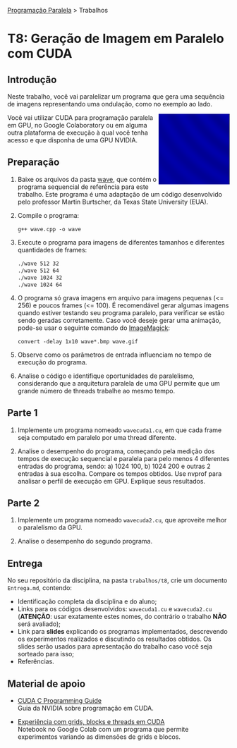 [Programação Paralela](https://github.com/AndreaInfUFSM/elc139-2019a) > Trabalhos

# T8: Geração de Imagem em Paralelo com CUDA


## Introdução


Neste trabalho, você vai paralelizar um programa que gera uma sequência de imagens representando uma ondulação, como no exemplo ao lado.

<img src="wave.gif" height="160px" align="right">

Você vai utilizar CUDA para programação paralela em GPU, no Google Colaboratory ou em alguma outra plataforma de execução à qual você tenha acesso e que disponha de uma GPU NVIDIA.


## Preparação

1. Baixe os arquivos da pasta [wave](wave), que contém o programa sequencial de referência para este trabalho. Este programa é uma adaptação de um código desenvolvido pelo professor Martin Burtscher, da Texas State University (EUA).

2. Compile o programa:
   ```
   g++ wave.cpp -o wave
   ```

3. Execute o programa para imagens de diferentes tamanhos e diferentes quantidades de frames:
   ```
   ./wave 512 32
   ./wave 512 64
   ./wave 1024 32
   ./wave 1024 64
   ```

4. O programa só grava imagens em arquivo para imagens pequenas (<= 256) e poucos frames (<= 100). É recomendável gerar algumas imagens quando estiver testando seu programa paralelo, para verificar se estão sendo geradas corretamente. Caso você deseje gerar uma animação, pode-se usar o seguinte comando do [ImageMagick](http://www.imagemagick.org):
   ```
   convert -delay 1x10 wave*.bmp wave.gif
   ```

5. Observe como os parâmetros de entrada influenciam no tempo de execução do programa.

6. Analise o código e identifique oportunidades de paralelismo, considerando que a arquitetura paralela de uma GPU permite que um grande número de threads trabalhe ao mesmo tempo.


## Parte 1

1. Implemente um programa nomeado `wavecuda1.cu`, em que cada frame seja computado em paralelo por uma thread diferente.

2. Analise o desempenho do programa, começando pela medição dos tempos de execução sequencial e paralela para pelo menos 4 diferentes entradas do programa, sendo: a) 1024 100, b) 1024 200 e outras 2 entradas à sua escolha. Compare os tempos obtidos. Use nvprof para analisar o perfil de execução em GPU. Explique seus resultados.


## Parte 2

1. Implemente um programa nomeado `wavecuda2.cu`, que aproveite melhor o paralelismo da GPU.

2. Analise o desempenho do segundo programa. 


## Entrega

No seu repositório da disciplina, na pasta `trabalhos/t8`, crie um documento `Entrega.md`, contendo:
 - Identificação completa da disciplina e do aluno;
 - Links para os códigos desenvolvidos: `wavecuda1.cu` e `wavecuda2.cu` (**ATENÇÃO**: usar exatamente estes nomes, do contrário o trabalho **NÃO** será avaliado);
 - Link para **slides** explicando os programas implementados, descrevendo os experimentos realizados e discutindo os resultados obtidos. Os slides serão usados para apresentação do trabalho caso você seja sorteado para isso;
 - Referências.




## Material de apoio


- [CUDA C Programming Guide](https://docs.nvidia.com/cuda/cuda-c-programming-guide/)  
  Guia da NVIDIA sobre programação em CUDA.
  
- [Experiência com grids, blocks e threads em CUDA](https://colab.research.google.com/drive/1uSTM6C0p4n4aAuvFksplqFxa4NG87rMp)  
  Notebook no Google Colab com um programa que permite experimentos variando as dimensões de grids e blocos.
